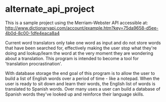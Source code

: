 alternate_api_project
=====================
This is a sample project using the Merriam-Webster API accessible at: http://www.dictionaryapi.com/account/example.htm?key=75da9658-d5ee-4b0d-8c00-1dfe4eaca8a4

Current word translators only take one word as input and do not store words that have been searched for, effectively making the user stop what they're doing and lookup/learn the word at the very moment they are wondering about a translation. This program is intended to become a tool for 'translation procrastination'.

With database storage the end goal of this program is to allow the user to build a list of English words over a period of time - like a notepad. When the user is ready to sit down and learn their words, the English list of words is translated to Spanish words. Over many uses a user can build a database of Spanish words they've looked up and reinforce their language skills. 
